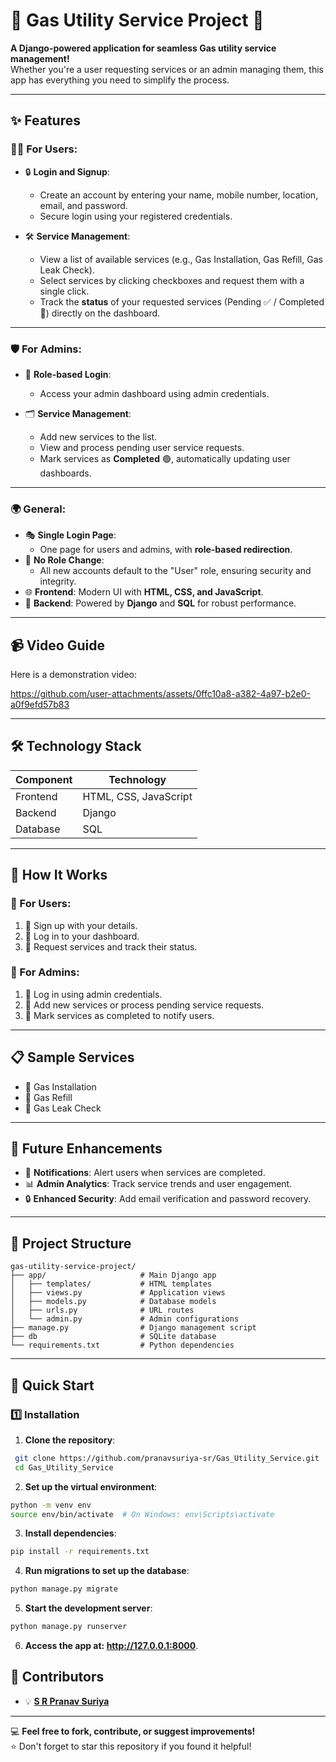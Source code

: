 # 🌟 Gas Utility Service Project 🚀  

**A Django-powered application for seamless Gas utility service management!**  
Whether you're a user requesting services or an admin managing them, this app has everything you need to simplify the process.  

---

## ✨ Features  

### 🧑‍💻 For Users:
- 🔒 **Login and Signup**:  
  - Create an account by entering your name, mobile number, location, email, and password.  
  - Secure login using your registered credentials.  

- 🛠️ **Service Management**:  
  - View a list of available services (e.g., Gas Installation, Gas Refill, Gas Leak Check).  
  - Select services by clicking checkboxes and request them with a single click.  
  - Track the **status** of your requested services (Pending ✅ / Completed 🎉) directly on the dashboard.  

---

### 🛡️ For Admins:
- 🔑 **Role-based Login**:  
  - Access your admin dashboard using admin credentials.  

- 🗂️ **Service Management**:  
  - Add new services to the list.  
  - View and process pending user service requests.  
  - Mark services as **Completed** 🟢, automatically updating user dashboards.  

---

### 🌍 General:
- 🎭 **Single Login Page**:  
  - One page for users and admins, with **role-based redirection**.  
- 🚫 **No Role Change**:  
  - All new accounts default to the "User" role, ensuring security and integrity.  
- 🌐 **Frontend**: Modern UI with **HTML, CSS, and JavaScript**.  
- 🔧 **Backend**: Powered by **Django** and **SQL** for robust performance.  

---
## 📹 Video Guide  

Here is a demonstration video:

https://github.com/user-attachments/assets/0ffc10a8-a382-4a97-b2e0-a0f9efd57b83

----
## 🛠️ Technology Stack  

| **Component**      | **Technology**       |
|---------------------|----------------------|
| Frontend           | HTML, CSS, JavaScript |
| Backend            | Django               |
| Database           | SQL                  |

---

## 🎯 How It Works  

### 📌 For Users:  
1. 🔹 Sign up with your details.  
2. 🔹 Log in to your dashboard.  
3. 🔹 Request services and track their status.  

### 📌 For Admins:  
1. 🔸 Log in using admin credentials.  
2. 🔸 Add new services or process pending service requests.  
3. 🔸 Mark services as completed to notify users.  

---

## 📋 Sample Services  
- 🔧 Gas Installation  
- 🔄 Gas Refill  
- 🚨 Gas Leak Check  

---

## 🎯 Future Enhancements  
- 🔔 **Notifications**: Alert users when services are completed.  
- 📊 **Admin Analytics**: Track service trends and user engagement.  
- 🔒 **Enhanced Security**: Add email verification and password recovery.  

---

## 📂 Project Structure  

```plaintext
gas-utility-service-project/
├── app/                     # Main Django app
│   ├── templates/           # HTML templates
│   ├── views.py             # Application views
│   ├── models.py            # Database models
│   ├── urls.py              # URL routes
│   └── admin.py             # Admin configurations
├── manage.py                # Django management script
├── db                       # SQLite database
└── requirements.txt         # Python dependencies 

```
---

## 🚀 Quick Start  

### 1️⃣ Installation  
1. **Clone the repository**:  
 ```bash
  git clone https://github.com/pranavsuriya-sr/Gas_Utility_Service.git
  cd Gas_Utility_Service
   ```
2. **Set up the virtual environment**:
  ```bash
  python -m venv env
  source env/bin/activate  # On Windows: env\Scripts\activate
```

3. **Install dependencies**:
```bash
pip install -r requirements.txt

```
4. **Run migrations to set up the database**:
```bash
python manage.py migrate
```

5. **Start the development server**:
```bash
python manage.py runserver
```

6. **Access the app at: http://127.0.0.1:8000**.


## 👥 Contributors  

- 💡 **[S R Pranav Suriya](https://github.com/pranavsuriya-sr)**  

---

💻 **Feel free to fork, contribute, or suggest improvements!**  
⭐ Don't forget to star this repository if you found it helpful!  
